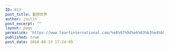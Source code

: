 ```yaml
---
ID: 813
post_title: 藝想世界
author: justin
post_excerpt: ""
layout: page
permalink: 'https://www.leartinternational.com/%e8%97%9d%e6%83%b3%e4%b8%96%e7%95%8c/'
published: true
post_date: 2018-08-13 17:24:09
---
```

<?php query_posts(‘showposts=10 & cat=chat‘);?>